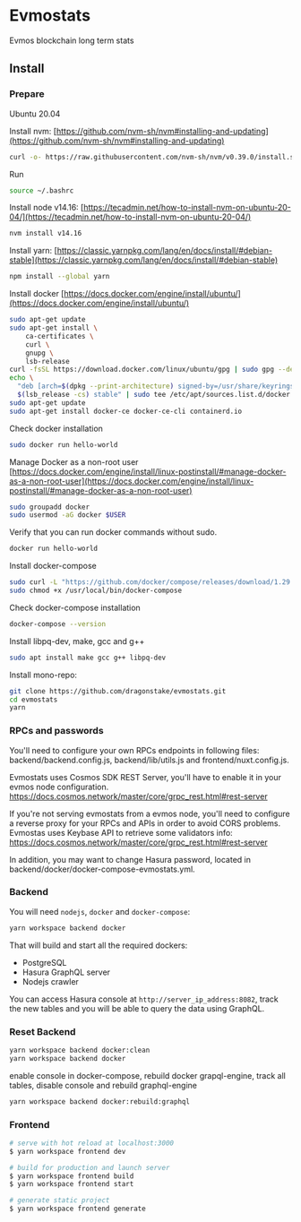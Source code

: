 # Evmostats

Evmos blockchain long term stats


## Install

### Prepare

Ubuntu 20.04

Install nvm: [https://github.com/nvm-sh/nvm#installing-and-updating](https://github.com/nvm-sh/nvm#installing-and-updating)

```bash
curl -o- https://raw.githubusercontent.com/nvm-sh/nvm/v0.39.0/install.sh | bash
```

Run

```bash
source ~/.bashrc
```

Install node v14.16: [https://tecadmin.net/how-to-install-nvm-on-ubuntu-20-04/](https://tecadmin.net/how-to-install-nvm-on-ubuntu-20-04/)

```bash
nvm install v14.16
```

Install yarn: [https://classic.yarnpkg.com/lang/en/docs/install/#debian-stable](https://classic.yarnpkg.com/lang/en/docs/install/#debian-stable)

```bash
npm install --global yarn
```

Install docker [https://docs.docker.com/engine/install/ubuntu/](https://docs.docker.com/engine/install/ubuntu/)

```bash
sudo apt-get update
sudo apt-get install \
    ca-certificates \
    curl \
    gnupg \
    lsb-release
curl -fsSL https://download.docker.com/linux/ubuntu/gpg | sudo gpg --dearmor -o /usr/share/keyrings/docker-archive-keyring.gpg
echo \
  "deb [arch=$(dpkg --print-architecture) signed-by=/usr/share/keyrings/docker-archive-keyring.gpg] https://download.docker.com/linux/ubuntu \
  $(lsb_release -cs) stable" | sudo tee /etc/apt/sources.list.d/docker.list > /dev/null
sudo apt-get update
sudo apt-get install docker-ce docker-ce-cli containerd.io
```

Check docker installation

```bash
sudo docker run hello-world
```

Manage Docker as a non-root user [https://docs.docker.com/engine/install/linux-postinstall/#manage-docker-as-a-non-root-user](https://docs.docker.com/engine/install/linux-postinstall/#manage-docker-as-a-non-root-user)

```bash
sudo groupadd docker
sudo usermod -aG docker $USER
```

Verify that you can run docker commands without sudo.

```bash
docker run hello-world
```

Install docker-compose

```bash
sudo curl -L "https://github.com/docker/compose/releases/download/1.29.2/docker-compose-$(uname -s)-$(uname -m)" -o /usr/local/bin/docker-compose
sudo chmod +x /usr/local/bin/docker-compose
```

Check docker-compose installation

```bash
docker-compose --version
```

Install libpq-dev, make, gcc and g++

```bash
sudo apt install make gcc g++ libpq-dev
```
Install mono-repo:

```bash
git clone https://github.com/dragonstake/evmostats.git
cd evmostats
yarn
```

### RPCs and passwords

You'll need to configure your own RPCs endpoints in following files: backend/backend.config.js, backend/lib/utils.js and frontend/nuxt.config.js.

Evmostats uses Cosmos SDK REST Server, you'll have to enable it in your evmos node configuration. https://docs.cosmos.network/master/core/grpc_rest.html#rest-server

If you're not serving evmostats from a evmos node, you'll need to configure a reverse proxy for your RPCs and APIs in order to avoid CORS problems. Evmostas uses Keybase API to retrieve some validators info: https://docs.cosmos.network/master/core/grpc_rest.html#rest-server

In addition, you may want to change Hasura password, located in backend/docker/docker-compose-evmostats.yml.

### Backend

You will need `nodejs`, `docker` and `docker-compose`:

```bash
yarn workspace backend docker
```

That will build and start all the required dockers:

- PostgreSQL
- Hasura GraphQL server
- Nodejs crawler

You can access Hasura console at `http://server_ip_address:8082`, track the new tables and you will be able to query the data using GraphQL.

### Reset Backend

```bash
yarn workspace backend docker:clean
yarn workspace backend docker
```

enable console in docker-compose, rebuild docker grapql-engine, track all tables, disable console and rebuild graphql-engine

```bash
yarn workspace backend docker:rebuild:graphql
```

### Frontend

```bash
# serve with hot reload at localhost:3000
$ yarn workspace frontend dev

# build for production and launch server
$ yarn workspace frontend build
$ yarn workspace frontend start

# generate static project
$ yarn workspace frontend generate
```
